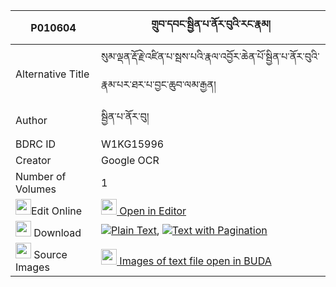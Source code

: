 |P010604|གྲུབ་དབང་སྦྱིན་པ་ནོར་བུའི་རང་རྣམ། 
| --- | --- 
|Alternative Title |སུམ་ལྡན་རྡོ་རྗེ་འཛིན་པ་སྦས་པའི་རྣལ་འབྱོར་ཆེན་པོ་སྦྱིན་པ་ནོར་བུའི་རྣམ་པར་ཐར་པ་བྱང་ཆུབ་ལམ་རྒྱན།
|Author| སྦྱིན་པ་ནོར་བུ།
|BDRC ID | W1KG15996
|Creator | Google OCR
|Number of Volumes| 1
|<img width="25" src="https://img.icons8.com/color/25/000000/edit-property.png">Edit Online| [<img width="25" src="https://avatars.githubusercontent.com/u/45091458?s=200&v=4"> Open in Editor](http://editor.openpecha.org/P010604)
|<img width="25" src="https://img.icons8.com/fluent/48/000000/download-2.png"/>  Download | [![](https://img.icons8.com/color/20/000000/txt.png)Plain Text](https://github.com/Openpecha/P010604/releases/download/v1/drub_wang_jinpa_norbu_i_rang_n_plain_P010604.zip), [![](https://img.icons8.com/color/20/000000/txt.png)Text with Pagination](https://github.com/Openpecha/P010604/releases/download/v1/drub_wang_jinpa_norbu_i_rang_n_pages_P010604.zip)
|<img width="25" src="https://img.icons8.com/plasticine/100/000000/pictures-folder.png"/>  Source Images | [<img width="25" src="https://library.bdrc.io/icons/BUDA-small.svg"> Images of text file open in BUDA](https://library.bdrc.io/show/bdr:W1KG15996)